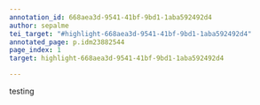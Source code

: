 ```yaml
---
annotation_id: 668aea3d-9541-41bf-9bd1-1aba592492d4
author: sepalme
tei_target: "#highlight-668aea3d-9541-41bf-9bd1-1aba592492d4"
annotated_page: p.idm23882544
page_index: 1
target: highlight-668aea3d-9541-41bf-9bd1-1aba592492d4

---
```

testing